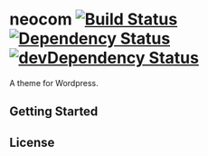 # neocom [![Build Status](https://secure.travis-ci.org/fouppy/neocom.png?branch=master)](https://travis-ci.org/fouppy/neocom)  [![Dependency Status](https://david-dm.org/fouppy/neocom.png)](https://david-dm.org/fouppy/neocom)  [![devDependency Status](https://david-dm.org/fouppy/neocom/dev-status.png)](https://david-dm.org/fouppy/neocom#info=devDependencies)

A theme for Wordpress.


## Getting Started

## License
